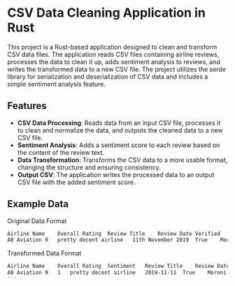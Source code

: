 # CSV Data Cleaning Application in Rust

This project is a Rust-based application designed to clean and transform CSV data files. The application reads CSV files containing airline reviews, processes the data to clean it up, adds sentiment analysis to reviews, and writes the transformed data to a new CSV file. The project utilizes the serde library for serialization and deserialization of CSV data and includes a simple sentiment analysis feature.

## Features

- **CSV Data Processing**: Reads data from an input CSV file, processes it to clean and normalize the data, and outputs the cleaned data to a new CSV file.
- **Sentiment Analysis**: Adds a sentiment score to each review based on the content of the review text.
- **Data Transformation**: Transforms the CSV data to a more usable format, changing the structure and ensuring consistency.
- **Output CSV**: The application writes the processed data to an output CSV file with the added sentiment score.

## Example Data
Original Data Format
```bash
Airline Name	Overall Rating	Review Title	Review Date	Verified	Review	Aircraft	Type Of Traveller	Seat Type	Route	Date Flown	Seat Comfort	Cabin Staff Service	Food & Beverages	Ground Service	Inflight Entertainment	Wifi & Connectivity	Value For Money	Recommended
AB Aviation	9	pretty decent airline	11th November 2019	True	Moroni to Moheli. Turned out to be a pretty decent airline. Online booking worked well, checkin and boarding was fine and the plane looked well maintained. Its a very short flight - just 20 minutes or so so I didn't expect much but they still managed to hand our a bottle of water and some biscuits which I thought was very nice. Both flights on time.		Solo Leisure
```

Transformed Data Format
```bash
Airline Name	Overall Rating	Sentiment	Review Title	Review Date	Verified	Review	Aircraft	Type Of Traveller	Seat Type	Route	Date Flown	Seat Comfort	Cabin Staff Service	Food & Beverages	Ground Service	Inflight Entertainment	Wifi & Connectivity	Value For Money	Recommended
AB Aviation	9	1	pretty decent airline	2019-11-11	True	Moroni to Moheli. Turned out to be a pretty decent airline. Online booking worked well, checkin and boarding was fine and the plane looked well maintained. It's a very short flight - just 20 minutes or so so I didn't expect much but they still managed to hand out a bottle of water and some biscuits which I thought was very nice. Both flights on time.		Solo Leisure	Economy Class	Moroni to Moheli	November 2019	4.0	5.0	4.0	4.0			3.0	yes
'''

